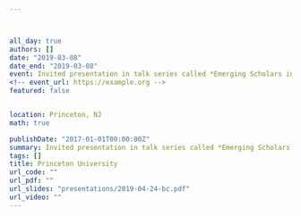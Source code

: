 ```yaml
---



all_day: true
authors: []
date: "2019-03-08"
date_end: "2019-03-08"
event: Invited presentation in talk series called *Emerging Scholars in Psychological Science*
<!-- event_url: https://example.org -->
featured: false


location: Princeton, NJ
math: true

publishDate: "2017-01-01T00:00:00Z"
summary: Invited presentation in talk series called *Emerging Scholars in Psychological Science*
tags: []
title: Princeton University
url_code: ""
url_pdf: ""
url_slides: "presentations/2019-04-24-bc.pdf"
url_video: ""
---
```


<!--
{{% alert note %}}
Click on the **Slides** button above to view the built-in slides feature.
{{% /alert %}}
-->

<!--
Slides can be added in a few ways:

- **Create** slides using Academic's [*Slides*](https://sourcethemes.com/academic/docs/managing-content/#create-slides) feature and link using `slides` parameter in the front matter of the talk file
- **Upload** an existing slide deck to `static/` and link using `url_slides` parameter in the front matter of the talk file
- **Embed** your slides (e.g. Google Slides) or presentation video on this page using [shortcodes](https://sourcethemes.com/academic/docs/writing-markdown-latex/).
-->

<!--
Further talk details can easily be added to this page using *Markdown* and $\rm \LaTeX$ math code.
-->
